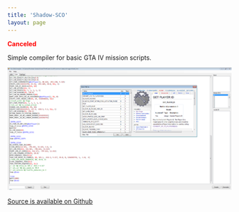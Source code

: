 ```yaml
---
title: 'Shadow-SCO'
layout: page
---
```


<span style="color: #ff0000;">**Canceled**</span>

Simple compiler for basic GTA IV mission scripts.

[![Shadow-SCO screenshot](/assets/images/shadow-sco/sco.png)](/assets/images/shadow-sco/sco.png)

[Source is available on Github](https://github.com/ShadwLink/ShadowSCO)